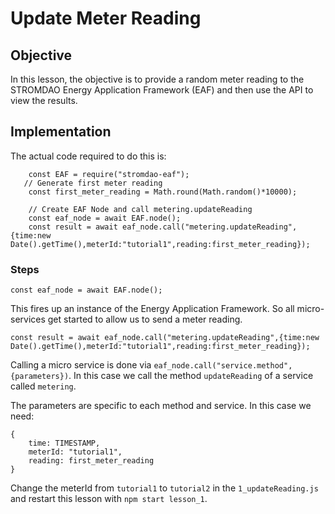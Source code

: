 # Update Meter Reading

## Objective
In this lesson, the objective is to provide a random meter reading to the STROMDAO Energy Application Framework (EAF) and then use the API to view the results.

## Implementation
The actual code required to do this is:
```node
    const EAF = require("stromdao-eaf");
   // Generate first meter reading
    const first_meter_reading = Math.round(Math.random()*10000);

    // Create EAF Node and call metering.updateReading
    const eaf_node = await EAF.node();
    const result = await eaf_node.call("metering.updateReading",{time:new Date().getTime(),meterId:"tutorial1",reading:first_meter_reading});
```

### Steps
```
const eaf_node = await EAF.node();
```

This fires up an instance of the Energy Application Framework. So all micro-services get started to allow us to send a meter reading.

```
const result = await eaf_node.call("metering.updateReading",{time:new Date().getTime(),meterId:"tutorial1",reading:first_meter_reading});
```

Calling a micro service is done via `eaf_node.call("service.method",{parameters})`. In this case we call the method `updateReading` of a service called `metering`.

The parameters are specific to each method and service. In this case we need:
```
{
    time: TIMESTAMP,
    meterId: "tutorial1",
    reading: first_meter_reading
}
```

Change the meterId from `tutorial1` to `tutorial2` in the `1_updateReading.js` and restart this lesson with `npm start lesson_1`.
